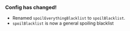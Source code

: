 ### Config has changed! ###
* Renamed `spoilEverythingBlacklist` to `spoilBlacklist`.
* `spoilBlacklist` is now a general spoiling blacklist